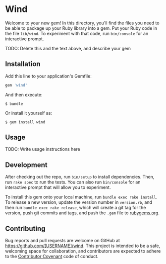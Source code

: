 # Wind

Welcome to your new gem! In this directory, you'll find the files you need to be able to package up your Ruby library into a gem. Put your Ruby code in the file `lib/wind`. To experiment with that code, run `bin/console` for an interactive prompt.

TODO: Delete this and the text above, and describe your gem

## Installation

Add this line to your application's Gemfile:

```ruby
gem 'wind'
```

And then execute:

    $ bundle

Or install it yourself as:

    $ gem install wind

## Usage

TODO: Write usage instructions here

## Development

After checking out the repo, run `bin/setup` to install dependencies. Then, run `rake spec` to run the tests. You can also run `bin/console` for an interactive prompt that will allow you to experiment.

To install this gem onto your local machine, run `bundle exec rake install`. To release a new version, update the version number in `version.rb`, and then run `bundle exec rake release`, which will create a git tag for the version, push git commits and tags, and push the `.gem` file to [rubygems.org](https://rubygems.org).

## Contributing

Bug reports and pull requests are welcome on GitHub at https://github.com/[USERNAME]/wind. This project is intended to be a safe, welcoming space for collaboration, and contributors are expected to adhere to the [Contributor Covenant](http://contributor-covenant.org) code of conduct.


